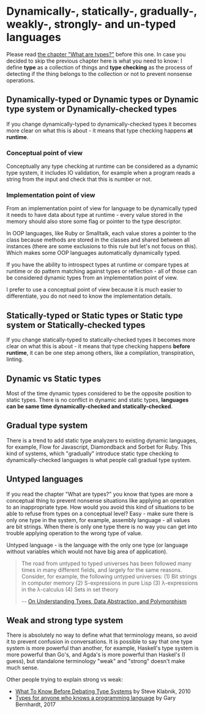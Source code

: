 # Dynamically-, statically-, gradually-, weakly-, strongly- and un-typed languages

Please read [the chapter "What are types?"](posts/what-are-types.md) before this one. In case you decided to skip the previous chapter here is what you need to know: I define **type** as a collection of things and **type checking** as the process of detecting if the thing belongs to the collection or not to prevent nonsense operations.

## Dynamically-typed or Dynamic types or Dynamic type system or Dynamically-checked types
If you change dynamically-typed to dynamically-checked types it becomes more clear on what this is about - it means that type checking happens **at runtime**. 

### Conceptual point of view
Conceptually any type checking at runtime can be considered as a dynamic type system, it includes IO validation, for example when a program reads a string from the input and check that this is number or not. 

### Implementation point of view
From an implementation point of view for language to be dynamically typed it needs to have data about type at runtime - every value stored in the memory should also store some flag or pointer to the type descriptor.

In OOP languages, like Ruby or Smalltalk, each value stores a pointer to the class because methods are stored in the classes and shared between all instances (there are some exclusions to this rule but let's not focus on this). Which makes some OOP languages automatically dynamically typed.

If you have the ability to introspect types at runtime or compare types at runtime or do pattern matching against types or reflection - all of those can be considered dynamic types from an implementation point of view.

I prefer to use a conceptual point of view because it is much easier to differentiate, you do not need to know the implementation details.

## Statically-typed or Static types or Static type system or Statically-checked types 
If you change statically-typed to statically-checked types it becomes more clear on what this is about - it means that type checking happens **before runtime**, it can be one step among others, like a compilation, transpiration, linting.

## Dynamic vs Static types
Most of the time dynamic types considered to be the opposite position to static types. There is no conflict in dynamic and static types, **languages can be same time dynamically-checked and statically-checked**. 

## Gradual type system
There is a trend to add static type analyzers to existing dynamic languages, for example, Flow for Javascript, Diamondback and Sorbet for Ruby. This kind of systems, which "gradually" introduce static type checking to dynamically-checked languages is what people call gradual type system.

## Untyped languages
 If you read the chapter "What are types?" you know that types are more a conceptual thing to prevent nonsense situations like applying an operation to an inappropriate type. How would you avoid this kind of situations to be able to refuse from types on a conceptual level? Easy - make sure there is only one type in the system, for example, assembly language - all values are bit strings.  When there is only one type there is no way you can get into trouble applying operation to the wrong type of value.

Untyped language - is the language with the only one type (or language without variables which would not have big area of application).

> The road from untyped to typed universes has been followed many times in many different fields, and largely for the same reasons. Consider, for example, the following untyped universes:
> (1) Bit strings in computer memory
> (2) S-expressions in pure Lisp
> (3) λ-expressions in the λ-calculus
> (4) Sets in set theory
>
> -- [On Understanding Types, Data Abstraction, and Polymorphism](http://lucacardelli.name/Papers/OnUnderstanding.A4.pdf)

## Weak and strong type system
There is absolutely no way to define what that terminology means, so avoid it to prevent confusion in conversations. It is possible to say that one type system is more powerful than another, for example, Haskell's type system is more powerful than Go's, and Agda's is more powerful than Haskel's (I guess), but standalone terminology "weak" and "strong" doesn't make much sense.

Other people trying to explain strong vs weak:
- [What To Know Before Debating Type Systems](http://blog.steveklabnik.com/posts/2010-07-17-what-to-know-before-debating-type-systems) by Steve Klabnik, 2010
- [Types for anyone who knows a programming language](https://www.destroyallsoftware.com/compendium/types?share_key=baf6b67369843fa2) by Gary Bernhardt, 2017
